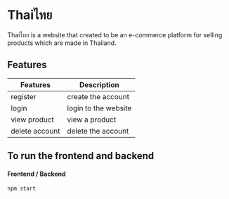# Thaiไทย
Thaiไทย is a website that created to be an e-commerce platform for selling products which are made in Thailand.

## Features

Features  | Description  |  
----- | ----- | 
register | create the account |
login | login to the website | 
view product | view a product
delete account | delete the account |


## To run the frontend and backend

#### Frontend / Backend

```
npm start
```

